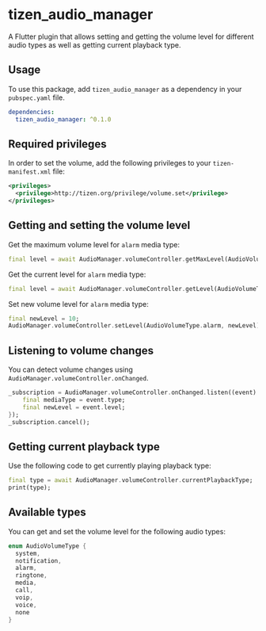# tizen_audio_manager

A Flutter plugin that allows setting and getting the volume level for different audio types as well as getting current playback type.

## Usage

To use this package, add `tizen_audio_manager` as a dependency in your `pubspec.yaml` file.

```yaml
dependencies:
  tizen_audio_manager: ^0.1.0
```

## Required privileges

In order to set the volume, add the following privileges to your `tizen-manifest.xml` file:

```xml
<privileges>
  <privilege>http://tizen.org/privilege/volume.set</privilege>
</privileges>
```

## Getting and setting the volume level

Get the maximum volume level for `alarm` media type:

```dart
final level = await AudioManager.volumeController.getMaxLevel(AudioVolumeType.alarm);
```

Get the current level for `alarm` media type:

```dart
final level = await AudioManager.volumeController.getLevel(AudioVolumeType.alarm);
```

Set new volume level for `alarm` media type:

```dart
final newLevel = 10;
AudioManager.volumeController.setLevel(AudioVolumeType.alarm, newLevel);
```

## Listening to volume changes

You can detect volume changes using `AudioManager.volumeController.onChanged`.

```dart
_subscription = AudioManager.volumeController.onChanged.listen((event) {
    final mediaType = event.type;
    final newLevel = event.level;
});
_subscription.cancel();
```

## Getting current playback type

Use the following code to get currently playing playback type:

```dart
final type = await AudioManager.volumeController.currentPlaybackType;
print(type);
```

## Available types

You can get and set the volume level for the following audio types:

```dart
enum AudioVolumeType {
  system,
  notification,
  alarm,
  ringtone,
  media,
  call,
  voip,
  voice,
  none
}
```
